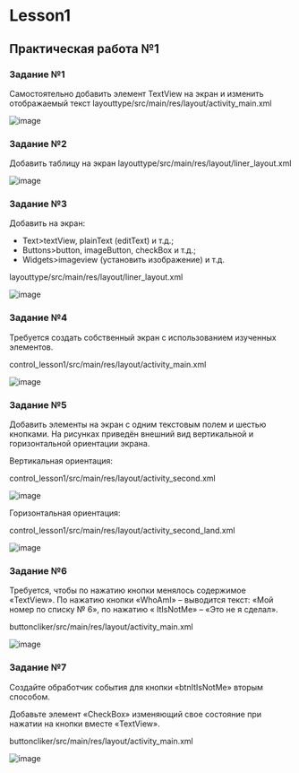 # Lesson1

## Практическая работа №1

### Задание №1
  Самостоятельно добавить элемент TextView на экран и изменить отображаемый текст
  layouttype/src/main/res/layout/activity_main.xml
  
  ![image](https://github.com/user-attachments/assets/0c8df983-5d6e-49c1-ad49-2a54651d264e)
### Задание №2
  Добавить таблицу на экран
  layouttype/src/main/res/layout/liner_layout.xml
  
  ![image](https://github.com/user-attachments/assets/9a31f07d-c9de-4506-8f56-aed5d9851e6f)

### Задание №3
  Добавить на экран:
  - Text>textView, plainText (editText) и т.д.; 
  - Buttons>button, imageButton, checkBox и т.д.; 
  - Widgets>imageview (установить изображение) и т.д.

  layouttype/src/main/res/layout/liner_layout.xml

![image](https://github.com/user-attachments/assets/190122f3-be67-4499-8633-ce9248b326ed)

### Задание №4
  Требуется создать собственный экран с использованием изученных элементов. 
  
  control_lesson1/src/main/res/layout/activity_main.xml
  
  ![image](https://github.com/user-attachments/assets/cd359d04-0037-4397-953d-77ec05b34180)

### Задание №5
  Добавить элементы на экран с одним текстовым полем и шестью кнопками. 
  На рисунках приведён внешний вид вертикальной и горизонтальной ориентации экрана.
  
  Вертикальная ориентация:
  
  control_lesson1/src/main/res/layout/activity_second.xml
  
  ![image](https://github.com/user-attachments/assets/8662983c-ba69-4e5e-aff9-f7ff632e7cdc)
  
  Горизонтальная ориентация:
  
  control_lesson1/src/main/res/layout/activity_second_land.xml
  
  ![image](https://github.com/user-attachments/assets/847c6037-40db-48d7-8295-1cbc7877414d)

### Задание №6
  Требуется, чтобы по нажатию кнопки менялось содержимое «TextView». 
  По нажатию кнопки «WhoAmI» – выводится текст: «Мой номер по списку № 6», 
  по нажатию « ItIsNotMe» – «Это не я сделал». 
  
  buttoncliker/src/main/res/layout/activity_main.xml
  
  ![image](https://github.com/user-attachments/assets/feda79d2-56d0-4140-80de-83fa7cc73524)

### Задание №7
  Создайте обработчик события для кнопки «btnItIsNotMe» вторым способом. 
  
  Добавьте элемент «CheckBox» изменяющий свое состояние при нажатии на кнопки вместе «TextView».

  buttoncliker/src/main/res/layout/activity_main.xml
  
  ![image](https://github.com/user-attachments/assets/131db012-ab08-4423-95c8-b1601d5e1ebf)
